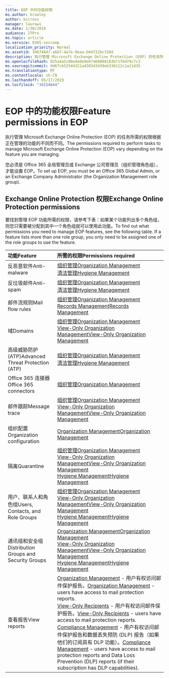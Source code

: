 ```yaml
---
title: EOP 中的功能权限
ms.author: krowley
author: kccross
manager: laurawi
ms.date: 1/30/2018
audience: ITPro
ms.topic: article
ms.service: O365-seccomp
localization_priority: Normal
ms.assetid: 34674847-a6b7-4a7e-9eaa-b64f22bc150d
description: 执行管理 Microsoft Exchange Online Protection (EOP) 的任务所需的权限根据正在管理的功能的不同而不同。
ms.openlocfilehash: 025a4a5c00eda9e9e67468088183b71f6d79c7c3
ms.sourcegitcommit: 9d67cb52544321a430343d39eb336112c1a11d35
ms.translationtype: MT
ms.contentlocale: zh-CN
ms.lasthandoff: 05/17/2019
ms.locfileid: "34154644"
---
```

# <a name="feature-permissions-in-eop"></a><span data-ttu-id="f4f9e-103">EOP 中的功能权限</span><span class="sxs-lookup"><span data-stu-id="f4f9e-103">Feature permissions in EOP</span></span>

<span data-ttu-id="f4f9e-104">执行管理 Microsoft Exchange Online Protection (EOP) 的任务所需的权限根据正在管理的功能的不同而不同。</span><span class="sxs-lookup"><span data-stu-id="f4f9e-104">The permissions required to perform tasks to manage Microsoft Exchange Online Protection (EOP) vary depending on the feature you are managing.</span></span> 
  
<span data-ttu-id="f4f9e-105">您必须是 Office 365 全局管理员或 Exchange 公司管理员（组织管理角色组），才能设置 EOP。</span><span class="sxs-lookup"><span data-stu-id="f4f9e-105">To set up EOP, you must be an Office 365 Global Admin, or an Exchange Company Administrator (the Organization Management role group).</span></span>
  
## <a name="exchange-online-protection-permissions"></a><span data-ttu-id="f4f9e-106">Exchange Online Protection 权限</span><span class="sxs-lookup"><span data-stu-id="f4f9e-106">Exchange Online Protection permissions</span></span>

<span data-ttu-id="f4f9e-p101">要找到管理 EOP 功能所需的权限，请参考下表：如果某个功能列出多个角色组，则您只需要被分配到其中一个角色组就可以使用此功能。</span><span class="sxs-lookup"><span data-stu-id="f4f9e-p101">To find out what permissions you need to manage EOP features, see the following table. If a feature lists more than one role group, you only need to be assigned one of the role groups to use the feature.</span></span>
  
|<span data-ttu-id="f4f9e-109">**功能**</span><span class="sxs-lookup"><span data-stu-id="f4f9e-109">**Feature**</span></span>|<span data-ttu-id="f4f9e-110">**所需的权限**</span><span class="sxs-lookup"><span data-stu-id="f4f9e-110">**Permissions required**</span></span>|
|:-----|:-----|
|<span data-ttu-id="f4f9e-111">反恶意软件</span><span class="sxs-lookup"><span data-stu-id="f4f9e-111">Anti-malware</span></span>  <br/> |[<span data-ttu-id="f4f9e-112">组织管理</span><span class="sxs-lookup"><span data-stu-id="f4f9e-112">Organization Management</span></span>](http://technet.microsoft.com/library/0bfd21c1-86ac-4369-86b7-aeba386741c8.aspx) <br/> [<span data-ttu-id="f4f9e-113">清洁管理</span><span class="sxs-lookup"><span data-stu-id="f4f9e-113">Hygiene Management</span></span>](http://technet.microsoft.com/library/fc0a9ec2-9c3d-42f6-8442-8603fb29d464.aspx) <br/> |
|<span data-ttu-id="f4f9e-114">反垃圾邮件</span><span class="sxs-lookup"><span data-stu-id="f4f9e-114">Anti-spam</span></span>  <br/> |[<span data-ttu-id="f4f9e-115">组织管理</span><span class="sxs-lookup"><span data-stu-id="f4f9e-115">Organization Management</span></span>](http://technet.microsoft.com/library/0bfd21c1-86ac-4369-86b7-aeba386741c8.aspx) <br/> [<span data-ttu-id="f4f9e-116">清洁管理</span><span class="sxs-lookup"><span data-stu-id="f4f9e-116">Hygiene Management</span></span>](http://technet.microsoft.com/library/fc0a9ec2-9c3d-42f6-8442-8603fb29d464.aspx) <br/> |
|<span data-ttu-id="f4f9e-117">邮件流规则</span><span class="sxs-lookup"><span data-stu-id="f4f9e-117">Mail flow rules</span></span>  <br/> |[<span data-ttu-id="f4f9e-118">组织管理</span><span class="sxs-lookup"><span data-stu-id="f4f9e-118">Organization Management</span></span>](http://technet.microsoft.com/library/0bfd21c1-86ac-4369-86b7-aeba386741c8.aspx) <br/> [<span data-ttu-id="f4f9e-119">Records Management</span><span class="sxs-lookup"><span data-stu-id="f4f9e-119">Records Management</span></span>](http://technet.microsoft.com/library/0e0c95ce-6109-4591-b86d-c6cfd44d21f5.aspx) <br/> |
|<span data-ttu-id="f4f9e-120">域</span><span class="sxs-lookup"><span data-stu-id="f4f9e-120">Domains</span></span>  <br/> |[<span data-ttu-id="f4f9e-121">组织管理</span><span class="sxs-lookup"><span data-stu-id="f4f9e-121">Organization Management</span></span>](http://technet.microsoft.com/library/0bfd21c1-86ac-4369-86b7-aeba386741c8.aspx) <br/> [<span data-ttu-id="f4f9e-122">View-Only Organization Management</span><span class="sxs-lookup"><span data-stu-id="f4f9e-122">View-Only Organization Management</span></span>](http://technet.microsoft.com/library/c514c6d0-0157-4c52-9ec6-441d9a30f3df.aspx) <br/> |
|<span data-ttu-id="f4f9e-123">高级威胁防护 (ATP)</span><span class="sxs-lookup"><span data-stu-id="f4f9e-123">Advanced Threat Protection (ATP)</span></span>  <br/> |[<span data-ttu-id="f4f9e-124">组织管理</span><span class="sxs-lookup"><span data-stu-id="f4f9e-124">Organization Management</span></span>](http://technet.microsoft.com/library/0bfd21c1-86ac-4369-86b7-aeba386741c8.aspx) <br/> [<span data-ttu-id="f4f9e-125">清洁管理</span><span class="sxs-lookup"><span data-stu-id="f4f9e-125">Hygiene Management</span></span>](http://technet.microsoft.com/library/fc0a9ec2-9c3d-42f6-8442-8603fb29d464.aspx) <br/> |
|<span data-ttu-id="f4f9e-126">Office 365 连接器</span><span class="sxs-lookup"><span data-stu-id="f4f9e-126">Office 365 connectors</span></span>  <br/> |[<span data-ttu-id="f4f9e-127">组织管理</span><span class="sxs-lookup"><span data-stu-id="f4f9e-127">Organization Management</span></span>](http://technet.microsoft.com/library/0bfd21c1-86ac-4369-86b7-aeba386741c8.aspx) <br/> |
|<span data-ttu-id="f4f9e-128">邮件跟踪</span><span class="sxs-lookup"><span data-stu-id="f4f9e-128">Message trace</span></span>  <br/> |[<span data-ttu-id="f4f9e-129">组织管理</span><span class="sxs-lookup"><span data-stu-id="f4f9e-129">Organization Management</span></span>](http://technet.microsoft.com/library/0bfd21c1-86ac-4369-86b7-aeba386741c8.aspx) <br/> [<span data-ttu-id="f4f9e-130">View-Only Organization Management</span><span class="sxs-lookup"><span data-stu-id="f4f9e-130">View-Only Organization Management</span></span>](http://technet.microsoft.com/library/c514c6d0-0157-4c52-9ec6-441d9a30f3df.aspx) <br/> |
|<span data-ttu-id="f4f9e-131">组织配置</span><span class="sxs-lookup"><span data-stu-id="f4f9e-131">Organization configuration</span></span>  <br/> |[<span data-ttu-id="f4f9e-132">Organization Management</span><span class="sxs-lookup"><span data-stu-id="f4f9e-132">Organization Management</span></span>](http://technet.microsoft.com/library/0bfd21c1-86ac-4369-86b7-aeba386741c8.aspx) <br/> |
|<span data-ttu-id="f4f9e-133">隔离</span><span class="sxs-lookup"><span data-stu-id="f4f9e-133">Quarantine</span></span>  <br/> |[<span data-ttu-id="f4f9e-134">组织管理</span><span class="sxs-lookup"><span data-stu-id="f4f9e-134">Organization Management</span></span>](http://technet.microsoft.com/library/0bfd21c1-86ac-4369-86b7-aeba386741c8.aspx) <br/> [<span data-ttu-id="f4f9e-135">View-Only Organization Management</span><span class="sxs-lookup"><span data-stu-id="f4f9e-135">View-Only Organization Management</span></span>](http://technet.microsoft.com/library/c514c6d0-0157-4c52-9ec6-441d9a30f3df.aspx) <br/> [<span data-ttu-id="f4f9e-136">Hygiene Management</span><span class="sxs-lookup"><span data-stu-id="f4f9e-136">Hygiene Management</span></span>](http://technet.microsoft.com/library/fc0a9ec2-9c3d-42f6-8442-8603fb29d464.aspx) <br/> |
|<span data-ttu-id="f4f9e-137">用户、联系人和角色组</span><span class="sxs-lookup"><span data-stu-id="f4f9e-137">Users, Contacts, and Role Groups</span></span>  <br/> |[<span data-ttu-id="f4f9e-138">组织管理</span><span class="sxs-lookup"><span data-stu-id="f4f9e-138">Organization Management</span></span>](http://technet.microsoft.com/library/0bfd21c1-86ac-4369-86b7-aeba386741c8.aspx) <br/> [<span data-ttu-id="f4f9e-139">View-Only Organization Management</span><span class="sxs-lookup"><span data-stu-id="f4f9e-139">View-Only Organization Management</span></span>](http://technet.microsoft.com/library/c514c6d0-0157-4c52-9ec6-441d9a30f3df.aspx) <br/> [<span data-ttu-id="f4f9e-140">Hygiene Management</span><span class="sxs-lookup"><span data-stu-id="f4f9e-140">Hygiene Management</span></span>](http://technet.microsoft.com/library/fc0a9ec2-9c3d-42f6-8442-8603fb29d464.aspx) <br/> |
|<span data-ttu-id="f4f9e-141">通讯组和安全组</span><span class="sxs-lookup"><span data-stu-id="f4f9e-141">Distribution Groups and Security Groups</span></span>  <br/> |[<span data-ttu-id="f4f9e-142">Organization Management</span><span class="sxs-lookup"><span data-stu-id="f4f9e-142">Organization Management</span></span>](http://technet.microsoft.com/library/0bfd21c1-86ac-4369-86b7-aeba386741c8.aspx) <br/> [<span data-ttu-id="f4f9e-143">View-Only Organization Management</span><span class="sxs-lookup"><span data-stu-id="f4f9e-143">View-Only Organization Management</span></span>](http://technet.microsoft.com/library/c514c6d0-0157-4c52-9ec6-441d9a30f3df.aspx) <br/> [<span data-ttu-id="f4f9e-144">Hygiene Management</span><span class="sxs-lookup"><span data-stu-id="f4f9e-144">Hygiene Management</span></span>](http://technet.microsoft.com/library/fc0a9ec2-9c3d-42f6-8442-8603fb29d464.aspx) <br/> |
|<span data-ttu-id="f4f9e-145">查看报告</span><span class="sxs-lookup"><span data-stu-id="f4f9e-145">View reports</span></span>  <br/> |<span data-ttu-id="f4f9e-146">[Organization Management](http://technet.microsoft.com/library/0bfd21c1-86ac-4369-86b7-aeba386741c8.aspx) - 用户有权访问邮件保护报告。</span><span class="sxs-lookup"><span data-stu-id="f4f9e-146">[Organization Management](http://technet.microsoft.com/library/0bfd21c1-86ac-4369-86b7-aeba386741c8.aspx) - users have access to mail protection reports.</span></span>  <br/> <span data-ttu-id="f4f9e-147">[View-Only Recipients](http://technet.microsoft.com/library/37e66b92-81d3-412f-b7a9-e1bb8cbeb468.aspx) - 用户有权访问邮件保护报告。</span><span class="sxs-lookup"><span data-stu-id="f4f9e-147">[View-Only Recipients](http://technet.microsoft.com/library/37e66b92-81d3-412f-b7a9-e1bb8cbeb468.aspx) - users have access to mail protection reports.</span></span>  <br/> <span data-ttu-id="f4f9e-148">[Compliance Management](http://technet.microsoft.com/library/b91b23a4-e9c7-4bd0-9ee3-ec5cb498da15.aspx) - 用户有权访问邮件保护报告和数据丢失预防 (DLP) 报告（如果他们的订阅具有 DLP 功能）。</span><span class="sxs-lookup"><span data-stu-id="f4f9e-148">[Compliance Management](http://technet.microsoft.com/library/b91b23a4-e9c7-4bd0-9ee3-ec5cb498da15.aspx) - users have access to mail protection reports and Data Loss Prevention (DLP) reports (if their subscription has DLP capabilities).</span></span>  <br/> |
   


